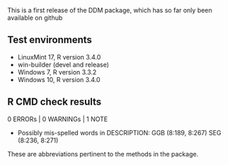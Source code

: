This is a first release of the DDM package, which has so far only been available on github

## Test environments

* LinuxMint 17, R version 3.4.0
* win-builder (devel and release)
* Windows 7, R version 3.3.2
* Windows 10, R version 3.4.0

## R CMD check results

0 ERRORs | 0 WARNINGs | 1 NOTE

* Possibly mis-spelled words in DESCRIPTION:
  GGB (8:189, 8:267)
  SEG (8:236, 8:271)

These are abbreviations pertinent to the methods in the package.
